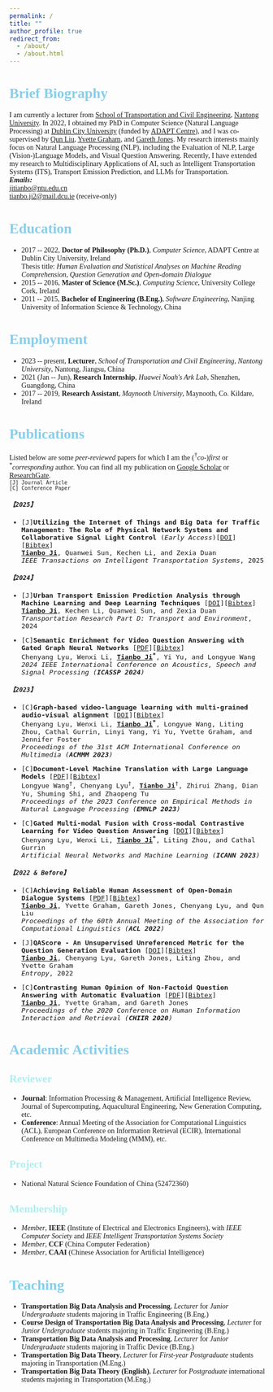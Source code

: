 ```yaml
---
permalink: /
title: ""
author_profile: true
redirect_from: 
  - /about/
  - /about.html
---
```

<style>
body {
  font-family: "Times New Roman", Times, serif;
}
h1 {
  color: #87CEEB
}
h2 {
  color: #AFEEEE
}
h5 {
  font-family: Consolas, monospace;
  font-size: 12px !important;
}
h5 + ul li{
  font-family: Consolas, monospace;
  font-size: 13px !important;
}
small {
  font-family: Consolas, monospace;
  font-size: 10px !important;
}

h1 + p, h2 + p, h1 + ul li, h2 + ul li {
  font-size: 1em !important;
}

</style>

# Brief Biography
I am currently a lecturer from [School of Transportation and Civil Engineering](https://jttm.ntu.edu.cn/), [Nantong University](https://www.ntu.edu.cn/). In 2022, I obtained my PhD in Computer Science (Natural Language Processing) at [Dublin City University](https://www.dcu.ie/) (funded by [ADAPT Centre](https://www.adaptcentre.ie/)), and I was co-supervised by [Qun Liu](https://liuquncn.github.io/index_en.html), [Yvette Graham](https://www.tcd.ie/scss/people/academic-staff/ygraham/), and [Gareth Jones](https://www.dcu.ie/computing/people/gareth-jones). My research interests mainly focus on Natural Language Processing (NLP), including the Evaluation of NLP, Large (Vision-)Language Models, and Visual Question Answering. Recently, I have extended my research to Multidisciplinary Applications of AI, such as Intelligent Transportation Systems (ITS), Transport Emission Prediction, and LLMs for Transportation.  
***Emails:***  
jitianbo@ntu.edu.cn  
tianbo.ji2@mail.dcu.ie (receive-only)


# Education

* 2017 -- 2022, **Doctor of Philosophy (Ph.D.)**, *Computer Science*, ADAPT Centre at Dublin City University, Ireland  
Thesis title: *Human Evaluation and Statistical Analyses on Machine Reading Comprehension, Question Generation and Open-domain Dialogue*
* 2015 -- 2016, **Master of Science (M.Sc.)**, *Computing Science*, University College Cork, Ireland  
* 2011 -- 2015, **Bachelor of Engineering (B.Eng.)**, *Software Engineering*, Nanjing University of Information Science & Technology, China

# Employment

* 2023 -- present, **Lecturer**, *School of Transportation and Civil Engineering, Nantong University*, Nantong, Jiangsu, China
* 2021 (Jan -- Jun), **Research Internship**, *Huawei Noah's Ark Lab*, Shenzhen, Guangdong, China
* 2017 -- 2019, **Research Assistant**, *Maynooth University*, Maynooth, Co. Kildare, Ireland


# Publications

Listed below are some *peer-reviewed* papers for which I am the (<sup>†</sup>*co-*)*first* or <sup>\*</sup>*corresponding* author. You can find all my publication on [Google Scholar](https://scholar.google.com/citations?user=mLc1OxUAAAAJ&hl=en) or [ResearchGate](https://www.researchgate.net/profile/Tianbo-Ji).   
<small>[J] Journal Article</small>  
<small>[C] Conference Paper</small>  

<!-- * [J]**3D Scene Graph Guesswork as a Heuristic Awareness for Embodied Zero-shot Object Navigation with Large Language Models** [[DOI](https://doi.org/)][[Bibtex](/publications/bibtex/tpami2026.bib)]   
**<u>Tianbo Ji</u>**,     
*IEEE Transactions on Pattern Analysis and Machine Intelligence*, 2026 -->

<!-- * [J]**Adaptive traffic signal control for energy efficiency using deep learning and consumer electronics**   [[DOI](https://doi.org/)][[Bibtex](/publications/bibtex/tce2025.bib)]   
**<u>Tianbo Ji</u>**, Peng Cheng, Kechen Li, Zhichao Cao, Zexia Duan, and Chenyang Lyu  
*IEEE Transactions on Consumer Electronics*, 2025 -->

<!-- * [J]**A Triple Multi-Modal Network Based on Generative Model for Traffic Accident Detection**   [[DOI](https://doi.org/)][[Bibtex](/publications/bibtex/)]   
**<u>Tianbo Ji</u>**, and Mi Li   
*IEEE Transactions on Intelligent Transportation Systems*, 2025 -->

<!-- * [J]**AI-powered traffic signal optimization for reducing both accident risks and vehicle idling emissions: A case study of monsoon-affected Asian cities**   [[DOI](https://doi.org/)][[Bibtex](/publications/bibtex/)]   
**<u>Tianbo Ji</u>**, Xuanhua Yin, Tianpei Tang, Zexia Duan, and Chenyang Lyu      
*IEEE Transactions on Intelligent Transportation Systems*, 2025 -->

<!-- * [J]**Social Implications of AI-Driven Traffic Management Systems**   [[DOI](https://doi.org/)][[Bibtex](/publications/bibtex/)]   
**<u>Tianbo Ji</u>**, Peng Cheng, Xuanhua Yin, Kechen Li, Zexia Duan, Tianpei Tang, Liting Zhou, and Chenyang Lyu      
*Sustainable Cities and Society*, 2025 -->

<!-- * [J]**A Framework for Explainable Toxic Language Detection in Online Game Conversations via Distilling GPT-4**  [[DOI](https://doi.org/)][[Bibtex](/publications/bibtex/.bib)]   
**<u>Tianbo Ji</u>**, Ali Ala, Quanwei Sun, Kechen Li, Zongshan Wang, and Seyedali Mirjalili   
*IEEE Transactions on Affective Computing*, 2026 -->

<!-- * [J]**Assessing the Impact of Super Typhoon on Terrestrial Ecosystems in Eastern Coastal China: A Case Study of Typhoon Lekima**  [[DOI](https://doi.org/)][[Bibtex](/publications/bibtex/ijde2025.bib)]   
Zexia Duan, Yichi Zhang, Sihui Fan, and **<u>Tianbo Ji</u><sup>\*</sup>**  
*International Journal of Digital Earth*, 2026 -->


##### 【2025】
* [J]**Utilizing the Internet of Things and Big Data for Traffic Management: The Role of Physical Network Systems and Collaborative Signal Light Control** (*Early Access*)[[DOI](https://doi.org/10.1109/TITS.2024.3519661)][[Bibtex](/publications/bibtex/tits2025.bib)]    
**<u>Tianbo Ji</u>**, Quanwei Sun, Kechen Li, and Zexia Duan    
*IEEE Transactions on Intelligent Transportation Systems*, 2025


##### 【2024】
* [J]**Urban Transport Emission Prediction Analysis through Machine Learning and Deep Learning Techniques** [[DOI](https://doi.org/10.1016/j.trd.2024.104389)][[Bibtex](/publications/bibtex/trd2024.bib)]   
**<u>Tianbo Ji</u>**, Kechen Li, Quanwei Sun, and Zexia Duan   
*Transportation Research Part D: Transport and Environment*, 2024 

* [C]**Semantic Enrichment for Video Question Answering with Gated Graph Neural Networks**  [[PDF](https://ieeexplore.ieee.org/stamp/stamp.jsp?tp=&arnumber=10447275)][[Bibtex](/publications/bibtex/icassp2024.bib)]   
Chenyang Lyu, Wenxi Li, **<u>Tianbo Ji</u><sup>\*</sup>**, Yi Yu, and Longyue Wang  
*2024 IEEE International Conference on Acoustics, Speech and Signal Processing (**ICASSP 2024**)*

##### 【2023】   
* [C]**Graph-based video-language learning with multi-grained audio-visual alignment**  [[DOI](https://doi.org/10.1145/3581783.3612132)][[Bibtex](/publications/bibtex/acmmm2023.bib)]   
Chenyang Lyu, Wenxi Li, **<u>Tianbo Ji</u><sup>\*</sup>**, Longyue Wang, Liting Zhou, Cathal Gurrin, Linyi Yang, Yi Yu, Yvette Graham, and Jennifer Foster  
*Proceedings of the 31st ACM International Conference on Multimedia (**ACMMM 2023**)*

* [C]**Document-Level Machine Translation with Large Language Models** [[PDF](https://aclanthology.org/2023.emnlp-main.1036.pdf)][[Bibtex](/publications/bibtex/emnlp2023.bib)]   
Longyue Wang<sup>†</sup>, Chenyang Lyu<sup>†</sup>, **<u>Tianbo Ji</u>**<sup>†</sup>, Zhirui Zhang, Dian Yu, Shuming Shi, and Zhaopeng Tu  
*Proceedings of the 2023 Conference on Empirical Methods in Natural Language Processing (**EMNLP 2023**)*

* [C]**Gated Multi-modal Fusion with Cross-modal Contrastive Learning for Video Question Answering** [[DOI](https://doi.org/10.1007/978-3-031-44195-0_35)][[Bibtex](/publications/bibtex/icann2023.bib)]   
Chenyang Lyu, Wenxi Li, **<u>Tianbo Ji</u><sup>\*</sup>**, Liting Zhou, and Cathal Gurrin  
*Artificial Neural Networks and Machine Learning (**ICANN 2023**)*

##### 【2022 & Before】
* [C]**Achieving Reliable Human Assessment of Open-Domain Dialogue Systems** [[PDF](https://aclanthology.org/2022.acl-long.445.pdf)][[Bibtex](/publications/bibtex/acl2022.bib)]   
**<u>Tianbo Ji</u>**, Yvette Graham, Gareth Jones, Chenyang Lyu, and Qun Liu  
*Proceedings of the 60th Annual Meeting of the Association for Computational Linguistics (**ACL 2022**)*

* [J]**QAScore - An Unsupervised Unreferenced Metric for the Question Generation Evaluation** [[DOI](https://doi.org/10.3390/e24111514)][[Bibtex](/publications/bibtex/entropy.bib)]   
**<u>Tianbo Ji</u>**, Chenyang Lyu, Gareth Jones, Liting Zhou, and Yvette Graham   
*Entropy*, 2022

* [C]**Contrasting Human Opinion of Non-Factoid Question Answering with Automatic Evaluation** [[PDF](https://dl.acm.org/doi/pdf/10.1145/3343413.3377996)][[Bibtex](/publications/bibtex/chiir2020.bib)]   
**<u>Tianbo Ji</u>**, Yvette Graham, and Gareth Jones  
*Proceedings of the 2020 Conference on Human Information Interaction and Retrieval (**CHIIR 2020**)*

# Academic Activities
## Reviewer  
* **Journal**: Information Processing & Management, Artificial Intelligence Review, Journal of Supercomputing, Aquacultural Engineering, New Generation Computing, etc.
* **Conference**: Annual Meeting of the Association for Computational Linguistics (ACL), European Conference on Information Retrieval (ECIR), International Conference on Multimedia Modeling (MMM), etc.

## Project

* National Natural Science Foundation of China (52472360)


## Membership

* *Member*, **IEEE** (Institute of Electrical and Electronics Engineers), with *IEEE Computer Society* and *IEEE Intelligent Transportation Systems Society*
* *Member*, **CCF** (China Computer Federation)
* *Member*, **CAAI** (Chinese Association for Artificial Intelligence)
  

# Teaching

* **Transportation Big Data Analysis and Processing**, *Lecturer* for *Junior Undergraduate* students majoring in Traffic Engineering (B.Eng.)
* **Course Design of Transportation Big Data Analysis and Processing**, *Lecturer* for *Junior Undergraduate* students majoring in Traffic Engineering (B.Eng.)
* **Transportation Big Data Analysis and Processing**, *Lecturer* for *Junior Undergraduate* students majoring in Traffic Device (B.Eng.)
* **Transportation Big Data Theory**, *Lecturer* for *First-year Postgraduate* students majoring in Transportation (M.Eng.)
* **Transportation Big Data Theory (English)**, *Lecturer* for *Postgraduate* international students majoring in Transportation (M.Eng.)
<!-- * **Professional English for Traffic Engineering**, *Guest Lecturer* for *First-year Postgraduate* students majoring in Transportation (M.Eng.) -->